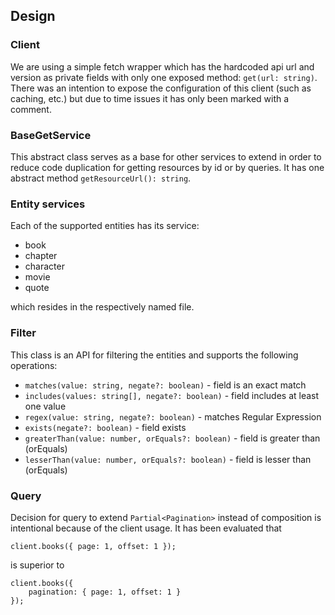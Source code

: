 ## Design

### Client

We are using a simple fetch wrapper which has the hardcoded api url and version as private fields with only one exposed
method: `get(url: string)`.
There was an intention to expose the configuration of this client (such as caching, etc.) but due to time issues it has
only been marked with a comment.

### BaseGetService

This abstract class serves as a base for other services to extend in order to reduce code duplication for getting
resources by id or by queries.
It has one abstract method `getResourceUrl(): string`.

### Entity services

Each of the supported entities has its service:

* book
* chapter
* character
* movie
* quote

which resides in the respectively named file.

### Filter

This class is an API for filtering the entities and supports the following operations:

* `matches(value: string, negate?: boolean)` - field is an exact match
* `includes(values: string[], negate?: boolean)` - field includes at least one value
* `regex(value: string, negate?: boolean)` - matches Regular Expression
* `exists(negate?: boolean)` - field exists
* `greaterThan(value: number, orEquals?: boolean)` - field is greater than (orEquals)
* `lesserThan(value: number, orEquals?: boolean)` - field is lesser than (orEquals)

### Query
Decision for query to extend `Partial<Pagination>` instead of composition is intentional because of the client 
usage.
It has been evaluated that
```
client.books({ page: 1, offset: 1 });
```

is superior to
```
client.books({
    pagination: { page: 1, offset: 1 }
});
```

